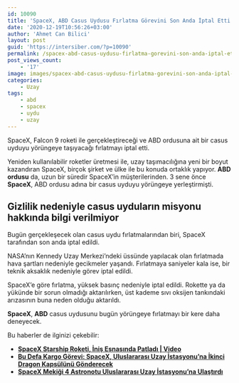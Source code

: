 ```yaml
---
id: 10090
title: 'SpaceX, ABD Casus Uydusu Fırlatma Görevini Son Anda İptal Etti'
date: '2020-12-19T10:56:26+03:00'
author: 'Ahmet Can Bilici'
layout: post
guid: 'https://intersiber.com/?p=10090'
permalink: /spacex-abd-casus-uydusu-firlatma-gorevini-son-anda-iptal-etti/
post_views_count:
    - '17'
image: images/spacex-abd-casus-uydusu-firlatma-gorevini-son-anda-iptal-etti.png
categories:
    - Uzay
tags:
    - abd
    - spacex
    - uydu
    - uzay
---
```


SpaceX, Falcon 9 roketi ile gerçekleştireceği ve ABD ordusuna ait bir casus uyduyu yörüngeye taşıyacağı fırlatmayı iptal etti.

Yeniden kullanılabilir roketler üretmesi ile, uzay taşımacılığına yeni bir boyut kazandıran SpaceX, birçok şirket ve ülke ile bu konuda ortaklık yapıyor. **ABD** **ordusu** da, uzun bir süredir SpaceX’in müşterilerinden. 3 sene önce **SpaceX**, ABD ordusu adına bir casus uyduyu yörüngeye yerleştirmişti.

## Gizlilik nedeniyle casus uyduların misyonu hakkında bilgi verilmiyor

Bugün gerçekleşecek olan casus uydu fırlatmalarından biri, SpaceX tarafından son anda iptal edildi.

NASA’nın Kennedy Uzay Merkezi’ndeki üssünde yapılacak olan fırlatmada hava şartları nedeniyle gecikmeler yaşandı. Fırlatmaya saniyeler kala ise, bir teknik aksaklık nedeniyle görev iptal edildi.

SpaceX’e göre fırlatma, yüksek basınç nedeniyle iptal edildi. Rokette ya da yükünde bir sorun olmadığı aktarılırken, üst kademe sıvı oksijen tankındaki arızasının buna neden olduğu aktarıldı.

**SpaceX**, **ABD** casus uydusunu bugün yörüngeye fırlatmayı bir kere daha deneyecek.

Bu haberler de ilginizi çekebilir:

- **[SpaceX Starship Roketi, İniş Esnasında Patladı | Video](https://intersiber.com/spacex-starship-roketi-inis-esnasinda-patladi-video/)**
- **[Bu Defa Kargo Görevi: SpaceX, Uluslararası Uzay İstasyonu’na İkinci Dragon Kapsülünü Gönderecek](https://intersiber.com/bu-defa-kargo-gorevi-spacex-uluslararasi-uzay-istasyonuna-ikinci-dragon-kapsulunu-gonderecek/)**
- **[SpaceX Mekiği 4 Astronotu Uluslararası Uzay İstasyonu’na Ulaştırdı](https://intersiber.com/spacex-mekigi-4-astronotu-uluslararasi-uzay-istasyonuna-ulastirdi/)**